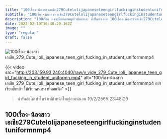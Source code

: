 ```yaml
---
title: "100เรื่อง-น้องสาวเอเชีย279Cutelolijapaneseteengirlfuckinginstudentuniformnmp4"
subtitle: "100เรื่อง-น้องสาวเอเชีย279Cutelolijapaneseteengirlfuckinginstudentuniformnmp4 ก้าวแรกโดนใจ ก้าวต่อไปโดนเท"
description: "100เรื่อง คงจะมีแต่แชมพูเท่านั้นแหละ ที่เป็นห่วงผม 100เรื่อง-น้องสาวเอเชีย279Cutelolijapaneseteengirlfuckinginstudentuniformnmp4 19/2/2565 23:48:29"
date: 2022-02-19T16:48:29.162Z
image: ""
type: "regular"
draft: false
---
```


![100เรื่อง-น้องสาวเอเชีย_279_Cute_loli_japanese_teen_girl_fucking_in_student_uniformnmp4](http://203.159.93.240:4040/raw/v_vide_279_Cute_loli_japanese_teen_girl_fucking_in_student_uniformn.jpg)

{{< video src="http://203.159.93.240:4040/raw/v_vide_279_Cute_loli_japanese_teen_girl_fucking_in_student_uniformn.mp4" alt="100เรื่อง-น้องสาวเอเชีย_279_Cute_loli_japanese_teen_girl_fucking_in_student_uniformnmp4 อย่าเรียกขี้เหล้า ให้เรียกคนเหงาที่คอแห้ง" >}}


> น่ารักอ่ะไม่เท่าไหร่ แต่ถ้าหน้าใหญ่อ่ะแน่นอน 19/2/2565 23:48:29

## 100เรื่อง-น้องสาวเอเชีย279Cutelolijapaneseteengirlfuckinginstudentuniformnmp4
